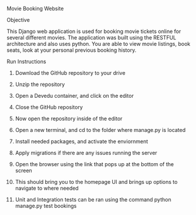 Movie Booking Website  

 

Objective 

This Django web application is used for booking movie tickets online for several different movies. The application was built using the RESTFUL architecture and also uses python. You are able to view movie listings, book seats, look at your personal previous booking history.  

 

Run Instructions 

1. Download the GitHub repository to your drive 

2. Unzip the repository 

3. Open a Devedu container, and click on the editor 

4. Close the GitHub repository 

5. Now open the repository inside of the editor 

6. Open a new terminal, and cd to the folder where manage.py is located  

7. Install needed packages, and activate the enviornment  

8. Apply migrations if there are any issues running the server 

9. Open the browser using the link that pops up at the bottom of the screen 

10. This should bring you to the homepage UI and brings up options to navigate to where needed 

11. Unit and Integration tests can be ran using the command python manage.py test bookings  

 

 

 

 
